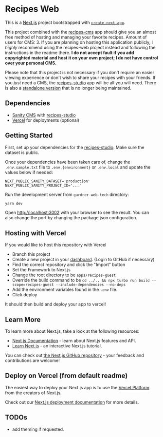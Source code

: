 # Recipes Web

This is a [Next.js](https://nextjs.org/) project bootstrapped with [`create-next-app`](https://github.com/vercel/next.js/tree/canary/packages/create-next-app).

This project combined with the [recipes-cms](https://github.com/AJax2012/gardner-web-tech/tree/main/apps/recipes-cms) app should give you an almost free method of hosting and managing your favorite recipes. Amount of users for CMS: 3. If you are planning on hosting this application publicly, I _highly_ recommend using the recipes-web project instead and following the instructions in the readme there. **I do not accept fault if you add copyrighted material and host it on your own project; I do not have control over your personal CMS.**

Please note that this project is not necessary if you don't require an easier viewing experience or don't wish to share your recipes with your friends. If you _just_ need a CMS, the [recipes-studio](https://github.com/AJax2012/gardner-web-tech/tree/main/apps/recipes-cms) app will be all you will need. There is also a [standalone version](https://github.com/ajax2012/recipes-studio) that is no longer being maintained.

## Dependencies

- [Sanity CMS](https://sanity.io) with [recipes-studio](https://github.com/AJax2012/gardner-web-tech/tree/main/apps/recipes-cms)
- [Vercel](https://vercel.com) for deployments (optional)

## Getting Started

First, set up your dependencies for the [recipes-studio](https://github.com/AJax2012/gardner-web-tech/tree/main/apps/recipes-cms). Make sure the dataset is public.

Once your dependencies have been taken care of, change the `.env.sample.txt` file to `.env.{environment}` or `.env.local` and update the values below if needed:

```env
NEXT_PUBLIC_SANITY_DATASET='production'
NEXT_PUBLIC_SANITY_PROJECT_ID='...'
```

Run the development server from `gardner-web-tech` directory:

```bash
yarn dev
```

Open [http://localhost:3002](http://localhost:3002) with your browser to see the result. You can also change the port by changing the package.json configuration.

## Hosting with Vercel

If you would like to host this repository with Vercel

- Branch this project
- Create a new project in your [dashboard](https://vercel.com/dashboard). (Login to GitHub if necessary)
- Find the correct repository and click the "Import" button
- Set the Framework to Next.js
- Change the root directory to be `apps/recipes-guest`
- Override the build command to be `cd ../.. && npx turbo run build --scope=recipes-guest --include-dependencies --no-deps`
- Add the environment variables found in the `.env` file.
- Click deploy

It should then build and deploy your app to vercel!

## Learn More

To learn more about Next.js, take a look at the following resources:

- [Next.js Documentation](https://nextjs.org/docs) - learn about Next.js features and API.
- [Learn Next.js](https://nextjs.org/learn) - an interactive Next.js tutorial.

You can check out [the Next.js GitHub repository](https://github.com/vercel/next.js/) - your feedback and contributions are welcome!

## Deploy on Vercel (from default readme)

The easiest way to deploy your Next.js app is to use the [Vercel Platform](https://vercel.com/new?utm_medium=default-template&filter=next.js&utm_source=create-next-app&utm_campaign=create-next-app-readme) from the creators of Next.js.

Check out our [Next.js deployment documentation](https://nextjs.org/docs/deployment) for more details.

## TODOs

- add theming if requested.

